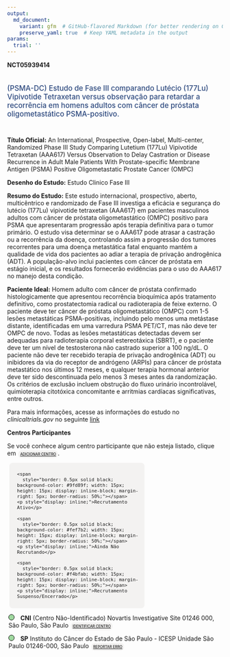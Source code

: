 ```yaml
---
output: 
  md_document:
    variant: gfm  # GitHub-flavored Markdown (for better rendering on GitHub)
    preserve_yaml: true  # Keep YAML metadata in the output
params:
  trial: ''
---
```


<script async src="https://scripts.simpleanalyticscdn.com/latest.js"></script>

**NCT05939414**

<div style="padding: 5px 5px 5px 0px; font-size: 1.20em; font-weight: 500; color: #2E4A7F; text-align: left; margin-bottom: 20px">

(PSMA-DC) Estudo de Fase III comparando Lutécio (177Lu) Vipivotide
Tetraxetan versus observação para retardar a recorrência em homens
adultos com câncer de próstata oligometastático PSMA-positivo.

</div>

**Título Oficial:** An International, Prospective, Open-label,
Multi-center, Randomized Phase III Study Comparing Lutetium (177Lu)
Vipivotide Tetraxetan (AAA617) Versus Observation to Delay Castration or
Disease Recurrence in Adult Male Patients With Prostate-specific
Membrane Antigen (PSMA) Positive Oligometastatic Prostate Cancer (OMPC)

**Desenho do Estudo:** Estudo Clinico Fase III

**Resumo do Estudo:** Este estudo internacional, prospectivo, aberto,
multicêntrico e randomizado de Fase III investiga a eficácia e segurança
do lutécio (177Lu) vipivotide tetraxetan (AAA617) em pacientes
masculinos adultos com câncer de próstata oligometastático (OMPC)
positivo para PSMA que apresentaram progressão após terapia definitiva
para o tumor primário. O estudo visa determinar se o AAA617 pode atrasar
a castração ou a recorrência da doença, controlando assim a progressão
dos tumores recorrentes para uma doença metastática fatal enquanto
mantém a qualidade de vida dos pacientes ao adiar a terapia de privação
androgênica (ADT). A população-alvo inclui pacientes com câncer de
próstata em estágio inicial, e os resultados fornecerão evidências para
o uso do AAA617 no manejo desta condição.

**Paciente Ideal:** Homem adulto com câncer de próstata confirmado
histologicamente que apresentou recorrência bioquímica após tratamento
definitivo, como prostatectomia radical ou radioterapia de feixe
externo. O paciente deve ter câncer de próstata oligometastático (OMPC)
com 1-5 lesões metastáticas PSMA-positivas, incluindo pelo menos uma
metástase distante, identificadas em uma varredura PSMA PET/CT, mas não
deve ter OMPC de novo. Todas as lesões metastáticas detectadas devem ser
adequadas para radioterapia corporal estereotáxica (SBRT), e o paciente
deve ter um nível de testosterona não castrado superior a 100 ng/dL. O
paciente não deve ter recebido terapia de privação androgênica (ADT) ou
inibidores da via do receptor de andrógeno (ARPIs) para câncer de
próstata metastático nos últimos 12 meses, e qualquer terapia hormonal
anterior deve ter sido descontinuada pelo menos 3 meses antes da
randomização. Os critérios de exclusão incluem obstrução do fluxo
urinário incontrolável, quimioterapia citotóxica concomitante e
arritmias cardíacas significativas, entre outros.

Para mais informações, acesse as informações do estudo no
*clinicaltrials.gov* no seguinte
[link](https://clinicaltrials.gov/ct2/show/NCT05939414)

**Centros Participantes**

Se você conhece algum centro participante que não esteja listado, clique
em
<span style="color: #2E4A7F; margin-left: 2px; padding: 4px; background-color: #f3f2f1; border-radius: 8px; font-weight: 500; font-size: 0.6em"><a
href="https://cancertrialsbr.shinyapps.io/formsapp?study_nct_id=NCT05939414&amp;location_id=N%2FA&amp;location_full_name=N%2FA&amp;form_type=Adicionar%20Centro"
target="_blank">ADICIONAR CENTRO</a></span>.

<div style="margin-bottom: 8px; margin-left: 5px; padding: 8px; max-width: 300px; background-color: #f3f2f1; border-radius: 8px; font-size: 0.9em">

<div style="margin-left: 10px;">

    <span 
      style="border: 0.5px solid black; background-color: #9fd89f; width: 15px; height: 15px; display: inline-block; margin-right: 5px; border-radius: 50%;"></span>
    <p style="display: inline;">Recrutamento Ativo</p>

</div>

<div style="margin-left: 10px;">

    <span 
      style="border: 0.5px solid black; background-color: #fef7b2; width: 15px; height: 15px; display: inline-block; margin-right: 5px; border-radius: 50%;"></span>
    <p style="display: inline;">Ainda Não Recrutando</p>

</div>

<div style="margin-left: 10px;">

    <span 
      style="border: 0.5px solid black; background-color: #f4bfab; width: 15px; height: 15px; display: inline-block; margin-right: 5px; border-radius: 50%;"></span>
    <p style="display: inline;">Recrutamento Suspenso/Encerrado</p>

</div>

</div>

<div style="margin: 3px;">

<span style="border: 0.5px solid black; display: inline-block; width: 12px; height: 12px; border-radius: 50%; margin-right: 10px; padding-bottom: 0px; background-color: #9fd89f;"></span>
<b>CNI</b> (Centro Não-Identificado) Novartis Investigative Site 01246
000, São Paulo, São Paulo
<span style="color: #2E4A7F; margin-left: 2px; padding: 4px; background-color: #f3f2f1; border-radius: 8px; font-weight: 500; font-size: 0.6em"><a
href="https://cancertrialsbr.shinyapps.io/formsapp?study_nct_id=NCT05939414&amp;location_id=NOVARTISINVESTIGATIVESITESAOPAULOSAOPAULO01246000BRAZIL&amp;location_full_name=%28Centro%20N%C3%A3o-Identificado%29%2C%20Novartis%20Investigative%20Site%2001246%20000%2C%20S%C3%A3o%20Paulo%2C%20S%C3%A3o%20Paulo&amp;form_type=Identificar%20Centro"
target="_blank">IDENTIFICAR CENTRO</a></span>

</div>

<div style="margin: 3px;">

<span style="border: 0.5px solid black; display: inline-block; width: 12px; height: 12px; border-radius: 50%; margin-right: 10px; padding-bottom: 0px; background-color: #9fd89f;"></span>
<b>SP</b> Instituto do Câncer do Estado de São Paulo - ICESP Unidade São
Paulo 01246-000, São Paulo
<span style="color: #2E4A7F; margin-left: 2px; padding: 4px; background-color: #f3f2f1; border-radius: 8px; font-weight: 500; font-size: 0.6em"><a
href="https://cancertrialsbr.shinyapps.io/formsapp?study_nct_id=NCT05939414&amp;location_id=X20250602121127963NCT05939414&amp;location_full_name=Instituto%20do%20C%C3%A2ncer%20do%20Estado%20de%20S%C3%A3o%20Paulo%20-%20ICESP%20Unidade%20S%C3%A3o%20Paulo%2C%2001246-000%2C%20S%C3%A3o%20Paulo&amp;form_type=Reportar%20Erro"
target="_blank">REPORTAR ERRO</a></span>

</div>
